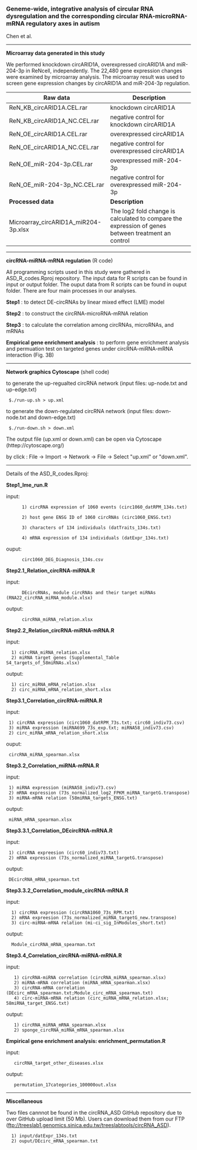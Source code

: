 ### Geneme-wide, integrative analysis of circular RNA dysregulation and the corresponding circular RNA-microRNA-mRNA regulatory axes in autism
Chen et al. 

---
**Microarray data generated in this study** 

We performed knockdown circARID1A, overexpressed circARID1A and miR-204-3p in ReNcell, independently. The 22,480 gene expression changes were examined by microarray analysis. The microarray result was used to screen gene expression changes by circARID1A and miR-204-3p regulation.

|Raw data| Description|
|---|---|
| ReN_KB_circARID1A.CEL.rar| knockdown circARID1A|
| ReN_KB_circARID1A_NC.CEL.rar | negative control for knockdown circARID1A |
| ReN_OE_circARID1A.CEL.rar | overexpressed circARID1A |
| ReN_OE_circARID1A_NC.CEL.rar | negative control for overexpressed circARID1A |
| ReN_OE_miR-204-3p.CEL.rar | overexpressed miR-204-3p |
| ReN_OE_miR-204-3p_NC.CEL.rar | negative control for overexpressed miR-204-3p | 
| **Processed data** | **Description** |
| Microarray_circARID1A_miR204-3p.xlsx | The log2 fold change is calculated to compare the expression of genes between treatment an control  |


---
**circRNA-miRNA-mRNA regulation** (R code)

All programming scripts used in this study were gathered in ASD_R_codes.Rproj repository. The input data for R scripts can be found in input or output folder. The ouput data from R scripts can be found in ouput folder. There are four main processes in our analyses. 

**Step1** : to detect DE-circRNAs by linear mixed effect (LME) model

**Step2** : to construct the circRNA-microRNA-mRNA relation

**Step3** : to calculate the correlation among circRNAs, microRNAs, and mRNAs

**Empirical gene enrichment analysis** : to perform gene enrichment analysis and permuation test on targeted genes under circRNA-miRNA-mRNA interaction (Fig. 3B)  

---

**Network graphics Cytoscape** (shell code)

    
   to generate the up-regualted circRNA network (input files: up-node.txt and up-edge.txt)
   
     $./run-up.sh > up.xml 
     
   to generate the down-regulated circRNA network (input files: down-node.txt and down-edge.txt)
   
     $./run-down.sh > down.xml
     
The output file (up.xml or down.xml) can be open via Cytoscape (httep://cytoscape.org/)

by click : File -> Import -> Network -> File -> Select "up.xml" or "down.xml".
 


---
Details of the ASD_R_codes.Rproj: 

**Step1_lme_run.R**

input: 

          1) circRNA expression of 1060 events (circ1060_datRPM_134s.txt)
 
          2) host gene ENSG ID of 1060 circRNAs (circ1060_ENSG.txt) 
          
          3) characters of 134 individuals (datTraits_134s.txt) 
          
          4) mRNA expression of 134 individuals (datExpr_134s.txt)
    

ouput: 

          circ1060_DEG_Diagnosis_134s.csv


**Step2.1_Relation_circRNA-miRNA.R**

input: 

          DEcircRNAs, module circRNAs and their target miRNAs (RNA22_circRNA_miRNA_module.xlsx)

output: 

          circRNA_miRNA_relation.xlsx


**Step2.2_Relation_circRNA-miRNA-mRNA.R**

input: 
      
      1) circRNA_miRNA_relation.xlsx
      2) miRNA target genes (Supplemental_Table S4_targets_of_58miRNAs.xlsx)
    
output: 

      1) circ_miRNA_mRNA_relation.xlsx
      2) circ_miRNA_mRNA_relation_short.xlsx


**Step3.1_Correlation_circRNA-miRNA.R**

input: 

     1) circRNA expression (circ1060_datRPM_73s.txt; circ60_indiv73.csv)
     3) miRNA expression (miRNA699_73s_exp.txt; miRNA58_indiv73.csv)
     2) circ_miRNA_mRNA_relation_short.xlsx
     

ouput: 

     circRNA_miRNA_spearman.xlsx


**Step3.2_Correlation_miRNA-mRNA.R**

input: 

     1) miRNA expression (miRNA58_indiv73.csv)
     2) mRNA expression (73s_normalized_log2_FPKM_miRNA_targetG.transpose)
     3) miRNA-mRNA relation (58miRNA_targets_ENSG.txt)

output: 

     miRNA_mRNA_spearman.xlsx


**Step3.3.1_Correlation_DEcircRNA-mRNA.R**

input: 
 
     1) circRNA expreesion (circ60_indiv73.txt)
     2) mRNA expression (73s_normalized_miRNA_targetG.transpose)

output: 

     DEcircRNA_mRNA_spearman.txt


**Step3.3.2_Correlation_module_circRNA-mRNA.R**

input: 
 
      1) circRNA expression (circRNA1060_73s_RPM.txt) 
      2) mRNA expreesion (73s_normalized_miRNA_targetG_new.transpose) 
      3) circ-miRNA-mRNA relation (mi-ci_sig_InModules_short.txt)

output: 

      Module_circRNA_mRNA_spearman.txt


**Step3.4_Correlation_circRNA-miRNA-mRNA.R**

input: 

       1) circRNA-miRNA correlation (circRNA_miRNA_spearman.xlsx)
       2) miRNA-mRNA correlation (miRNA_mRNA_spearman.xlsx)
       3) circRNA-mRNA correlation (DEcirc_mRNA_spearman.txt;Module_circ_mRNA_spearman.txt)
       4) circ-miRNA-mRNA relation (circ_miRNA_mRNA_relation.xlsx; 58miRNA_target_ENSG.txt)

output: 

       1) circRNA_miRNA_mRNA_spearman.xlsx
       2) sponge_circRNA_miRNA_mRNA_spearman.xlsx


**Empirical gene enrichment analysis: enrichment_permutation.R**

input: 

       circRNA_target_other_diseases.xlsx

output: 

       permutation_17categories_100000out.xlsx
       
----
 **Miscellaneous**
 
 Two files cannnot be found in the circRNA_ASD GitHub repository due to over GitHub upload limit (50 Mb).
 Users can download them from our FTP (ftp://treeslab1.genomics.sinica.edu.tw/treeslabtools/circRNA_ASD).
      
      1) input/datExpr_134s.txt
      2) ouput/DEcirc_mRNA_spearman.txt
      
